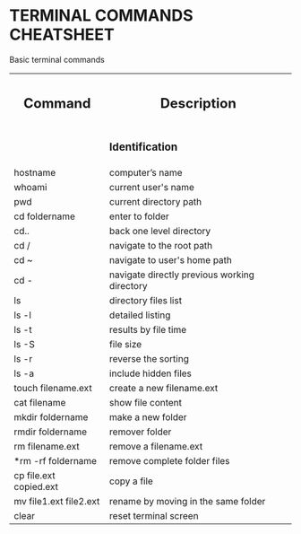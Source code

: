 <h1>TERMINAL COMMANDS CHEATSHEET </h1>

<p>Basic terminal commands</p>

<table>
    <tr>
        <th><h2>Command     </h2></th>
        <th><h2>Description </h2></th>
    </tr>
   <tr>
        <td></td>
        <td><h3>Identification</h3></td>
    </tr>
   <tr>
        <td>hostname</td>
        <td>computer’s name</td>
    </tr>
    <tr>
        <td>whoami</td>
        <td>current user's name</td>
    </tr>
    <tr>
        <td>pwd</td>
        <td>current directory path</td>
    </tr>
    <tr>
        <td>cd foldername</td>
        <td>enter to folder</td>
    </tr>
    <tr>
        <td>cd..</td>
        <td>back one level directory</td>
    </tr>
    <tr>
        <td>cd /</td>
        <td>navigate to the root path</td>
    </tr>
    <tr>
        <td>cd ~</td>
        <td>navigate to user's home path</td>
    </tr>
    <tr>
        <td>cd -</td>
        <td>navigate directly previous working directory</td>
    </tr>
    <tr>
        <td>ls</td>
        <td>directory files list</td>
    </tr>
    <tr>
        <td>ls -l</td>
        <td>detailed listing</td>
    </tr>
    <tr>
        <td>ls -t</td>
        <td>results by file time</td>
    </tr>
    <tr>
        <td>ls -S</td>
        <td>file size</td>
    </tr>
    <tr>
        <td>ls -r</td>
        <td>reverse the sorting</td>
    </tr>
    <tr>
        <td>ls -a</td>
        <td>include hidden files</td>
    </tr>
    <tr>
        <td>touch filename.ext</td>
        <td>create a new filename.ext</td>
    </tr>
    <tr>
        <td>cat filename</td>
        <td>show file content</td>
    </tr>
    <tr>
        <td>mkdir foldername</td>
        <td>make a new folder</td>
    </tr>
    <tr>
        <td>rmdir foldername</td>
        <td>remover folder</td>
    </tr>
    <tr>
        <td>rm filename.ext</td>
        <td>remove a filename.ext</td>
    </tr>
    <tr>
        <td>*rm -rf foldername</td>
        <td>remove complete folder files</td>
    </tr>
    <tr>
        <td>cp file.ext copied.ext</td>
        <td>copy a file</td>
    </tr>
    <tr>
        <td>mv file1.ext file2.ext</td>
        <td>rename by moving in the same folder</td>
    </tr>
    <tr>
        <td>clear</td>
        <td>reset terminal screen</td>
    </tr>

</table>
